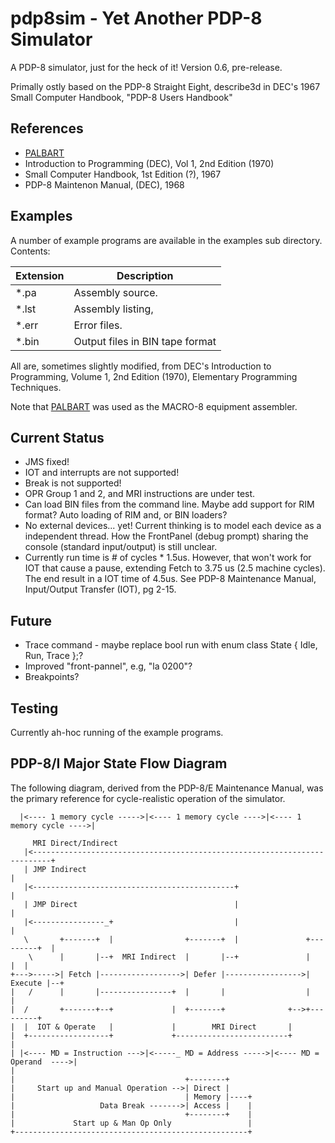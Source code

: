 # pdp8sim - Yet Another PDP-8 Simulator

A PDP-8 simulator, just for the heck of it!
Version 0.6, pre-release.

Primally ostly based on the PDP-8 Straight Eight,
describe3d in DEC's 1967 Small Computer Handbook, "PDP-8 Users Handbook"

## References

* [PALBART](https://www.pdp8online.com/ftp/software/palbart/palbart.c)
* Introduction to Programming (DEC), Vol 1, 2nd Edition (1970)
* Small Computer Handbook, 1st Edition (?), 1967
* PDP-8 Maintenon Manual, (DEC), 1968

## Examples

A number of example programs are available in the examples sub directory. Contents:

Extension | Description
--------- | ------------
\*.pa     | Assembly source.
\*.lst    | Assembly listing,
\*.err    | Error files.
\*.bin    | Output files in BIN tape format

All are, sometimes slightly modified, from DEC's Introduction to
Programming, Volume 1, 2nd Edition (1970), Elementary Programming Techniques. 

Note that [PALBART](https://www.pdp8online.com/ftp/software/palbart/palbart.c) was used as the MACRO-8 equipment assembler.

## Current Status

* JMS fixed!
* IOT and interrupts are not supported!
* Break is not supported!
* OPR Group 1 and 2, and MRI instructions are under test.
* Can load BIN files from the command line. Maybe add support for RIM format?
  Auto loading of RIM and, or BIN loaders?
* No external devices... yet! Current thinking is to model each device as a
  independent thread. How the FrontPanel (debug prompt) sharing the console
  (standard input/output) is still unclear.
* Currently run time is # of cycles * 1.5us. However, that won't work for IOT
  that cause a pause, extending Fetch to 3.75 us (2.5 machine cycles). The end
  result in a IOT time of 4.5us. See PDP-8 Maintenance Manual, Input/Output
  Transfer (IOT), pg 2-15.

## Future

 * Trace command - maybe replace bool run with enum class State { Idle, Run, Trace };?
 * Improved "front-pannel", e.g, "la 0200"?
 * Breakpoints?

## Testing

Currently ah-hoc running of the example programs.

## PDP-8/I Major State Flow Diagram

The following diagram, derived from the PDP-8/E Maintenance Manual,
was the primary reference for cycle-realistic operation of the simulator.


      |<---- 1 memory cycle ----->|<---- 1 memory cycle ---->|<---- 1 memory cycle ---->|
    
         MRI Direct/Indirect
       |<--------------------------------------------------------------------------+
       | JMP Indirect                                                              |
       |<---------------------------------------------+                            |
       | JMP Direct                                   |                            |
       |<----------------_+                           |                            |
       \       +-------+  |                +-------+  |               +---------+  |
        \      |       |--+  MRI Indirect  |       |--+               |         |  |
    +--->----->| Fetch |------------------>| Defer |----------------->| Execute |--+
    |   /      |       |----------------+  |       |                  |         |
    |  /       +-------+--+             |  +-------+              +-->+---------+
    |  |  IOT & Operate   |             |        MRI Direct       |
    |  +------------------+             +-------------------------+
    |
    | |<---- MD = Instruction --->|<-----_ MD = Address ----->|<---- MD = Operand  ---->|
    |
    |                                      +--------+
    |     Start up and Manual Operation -->| Direct |
    |                                      | Memory |----+
    |                   Data Break ------->| Access |    |
    |                                      +--------+    |
    |             Start up & Man Op Only                 |
    +----------------------------------------------------+

